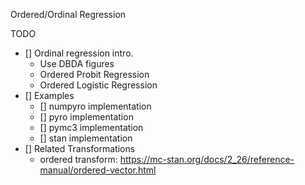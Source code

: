 Ordered/Ordinal Regression

TODO
- [] Ordinal regression intro.
    - Use DBDA figures
    - Ordered Probit Regression
    - Ordered Logistic Regression
- [] Examples
    - [] numpyro implementation
    - [] pyro implementation
    - [] pymc3 implementation
    - [] stan implementation
- [] Related Transformations
    - ordered transform: https://mc-stan.org/docs/2_26/reference-manual/ordered-vector.html

